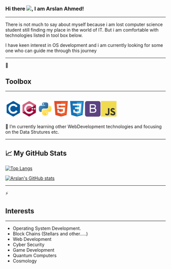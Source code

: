 <!--
**DeathNet123/DeathNet123** is a ✨ _special_ ✨ repository because its `README.md` (this file) appears on your GitHub profile.

Here are some ideas to get you started:

- 🔭 I’m currently working on ...
- 🌱 I’m currently learning ...
- 👯 I’m looking to collaborate on ...
- 🤔 I’m looking for help with ...
- 💬 Ask me about ...
- 📫 How to reach me: ...
- 😄 Pronouns: ...
- ⚡ Fun fact: ...
-->
### Hi there <img src="https://raw.githubusercontent.com/MartinHeinz/MartinHeinz/master/wave.gif" width="30px">, I am Arslan Ahmed!
<hr>
<p>There is not much to say about myself because i am lost computer science student still finding my place in the world of IT. But i am comfortable with technologies listed in tool box below.</p>

<p>I have keen interest in OS development and i am currently looking for some one who can guide me through this journey</p>

---

🧰 
## Toolbox

---
<img src = "https://github.com/devicons/devicon/blob/master/icons/c/c-plain.svg" alt = "C-Logo" width="50" height="50"><img src = "https://github.com/devicons/devicon/blob/master/icons/cplusplus/cplusplus-original.svg" alt = "C++-Logo" width="50" height="50"><img src = "https://github.com/devicons/devicon/blob/master/icons/python/python-original.svg" alt = "Python" width="50" height="50"><img src = "https://github.com/devicons/devicon/blob/master/icons/html5/html5-original.svg" alt = "HTML5" width="50" height="50"><img src = "https://github.com/devicons/devicon/blob/master/icons/css3/css3-original.svg" alt = "Css3" width="50" height="50"><img src = "https://github.com/devicons/devicon/blob/master/icons/bootstrap/bootstrap-plain.svg" alt ="Bootstrap" width="50" height="50"><img src = "https://github.com/devicons/devicon/blob/master/icons/javascript/javascript-original.svg" alt ="JS" width="50" height="50">
---

<p>🌱 I’m currently learning other WebDevelopment technologies and focusing on the Data Strutures etc.</p>
<hr>

## &#x1f4c8; My GitHub Stats

[![Top Langs](https://github-readme-stats.vercel.app/api/top-langs/?username=DeathNet123&theme=radical)](https://github.com/anuraghazra/github-readme-stats)

[![Arslan's GitHub stats](https://github-readme-stats.vercel.app/api?username=DeathNet123&theme=radical)](https://github.com/anuraghazra/github-readme-stats)

---

⚡ 
## Interests

---
<ul>
  <li>Operating System Development.</li>
  <li>Block Chains (Stellars and other.....)</li>
  <li>Web Development</li>
  <li>Cyber Security</li>
  <li>Game Development</li>
  <li>Quantum Computers </li>
  <li>Cosmology</li>
</ul

